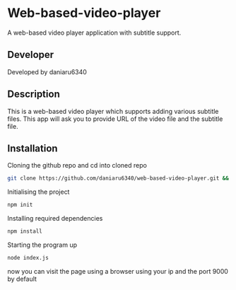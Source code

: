 # Web-based-video-player

A web-based video player application with subtitle support.

## Developer
Developed by daniaru6340

## Description
This is a web-based video player which supports adding various subtitle files.
This app will ask you to provide URL of the video file and the subtitle file.

## Installation

Cloning the github repo and cd into cloned repo
```bash
git clone https://github.com/daniaru6340/web-based-video-player.git && cd web-based-video-player
```
Initialising the project
```bash
npm init
```
Installing required dependencies
```bash
npm install
```
Starting the program up
```bash
node index.js
```

now you can visit the page using a browser using your ip and the port 9000 by default

